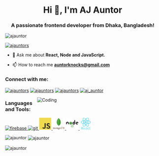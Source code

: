 <h1 align="center">Hi 👋, I'm AJ Auntor</h1>
<h3 align="center">A passionate frontend developer from Dhaka, Bangladesh!</h3>

<p align="left"> <img src="https://komarev.com/ghpvc/?username=ajauntor&label=Profile%20views&color=0e75b6&style=flat" alt="ajauntor" /> </p>

<p align="left"> <a href="https://twitter.com/ajauntors" target="blank"><img src="https://img.shields.io/twitter/follow/ajauntors?logo=twitter&style=for-the-badge" alt="ajauntors" /></a> </p>

- 💬 Ask me about **React, Node and JavaScript.**

- 📫 How to reach me **auntorknocks@gmail.com**

<h3 align="left">Connect with me:</h3>
<p align="left">
<a href="https://twitter.com/ajauntors" target="blank"><img align="center" src="https://cdn.jsdelivr.net/npm/simple-icons@3.0.1/icons/twitter.svg" alt="ajauntors" height="30" width="40" /></a>
<a href="https://linkedin.com/in/ajauntors" target="blank"><img align="center" src="https://cdn.jsdelivr.net/npm/simple-icons@3.0.1/icons/linkedin.svg" alt="ajauntors" height="30" width="40" /></a>
<a href="https://fb.com/ajauntors" target="blank"><img align="center" src="https://cdn.jsdelivr.net/npm/simple-icons@3.0.1/icons/facebook.svg" alt="ajauntors" height="30" width="40" /></a>
<a href="https://www.hackerrank.com/aj_auntor" target="blank"><img align="center" src="https://cdn.jsdelivr.net/npm/simple-icons@3.0.1/icons/hackerrank.svg" alt="aj_auntor" height="30" width="40" /></a>
</p>
<img align="right" alt="Coding" width="400" src="https://i.ibb.co/GMVN4Dd/Untitled-design.gif">
<h3 align="left">Languages and Tools:</h3>
<p align="left"> <a href="https://firebase.google.com/" target="_blank"> <img src="https://www.vectorlogo.zone/logos/firebase/firebase-icon.svg" alt="firebase" width="40" height="40"/> </a> <a href="https://git-scm.com/" target="_blank"> <img src="https://www.vectorlogo.zone/logos/git-scm/git-scm-icon.svg" alt="git" width="40" height="40"/> </a> <a href="https://developer.mozilla.org/en-US/docs/Web/JavaScript" target="_blank"> <img src="https://raw.githubusercontent.com/devicons/devicon/master/icons/javascript/javascript-original.svg" alt="javascript" width="40" height="40"/> </a> <a href="https://www.mongodb.com/" target="_blank"> <img src="https://raw.githubusercontent.com/devicons/devicon/master/icons/mongodb/mongodb-original-wordmark.svg" alt="mongodb" width="40" height="40"/> </a> <a href="https://nodejs.org" target="_blank"> <img src="https://raw.githubusercontent.com/devicons/devicon/master/icons/nodejs/nodejs-original-wordmark.svg" alt="nodejs" width="40" height="40"/> </a> <a href="https://reactjs.org/" target="_blank"> <img src="https://raw.githubusercontent.com/devicons/devicon/master/icons/react/react-original-wordmark.svg" alt="react" width="40" height="40"/> </a> </p>

<p><img align="left" src="https://github-readme-stats.vercel.app/api/top-langs?username=ajauntor&show_icons=true&locale=en&layout=compact" alt="ajauntor" /></p>

<p>&nbsp;<img align="center" src="https://github-readme-stats.vercel.app/api?username=ajauntor&show_icons=true&locale=en" alt="ajauntor" /></p>

<p><img align="center" src="https://github-readme-streak-stats.herokuapp.com/?user=ajauntor&" alt="ajauntor" /></p>

